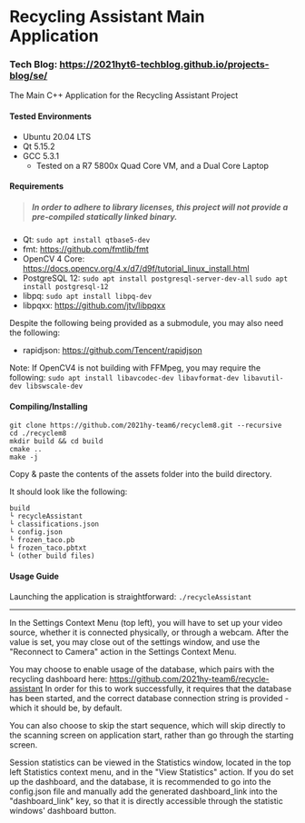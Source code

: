 # Recycling Assistant Main Application
### Tech Blog: https://2021hyt6-techblog.github.io/projects-blog/se/
The Main C++ Application for the Recycling Assistant Project

#### Tested Environments
- Ubuntu 20.04 LTS
- Qt 5.15.2
- GCC 5.3.1
  - Tested on a R7 5800x Quad Core VM, and a Dual Core Laptop

#### Requirements
> ##### In order to adhere to library licenses, this project will not provide a pre-compiled statically linked binary.
- Qt: `sudo apt install qtbase5-dev`
- fmt: https://github.com/fmtlib/fmt
- OpenCV 4 Core: https://docs.opencv.org/4.x/d7/d9f/tutorial_linux_install.html
- PostgreSQL 12: `sudo apt install postgresql-server-dev-all` `sudo apt install postgresql-12`
- libpq: `sudo apt install libpq-dev`
- libpqxx: https://github.com/jtv/libpqxx

Despite the following being provided as a submodule, you may also need the following:
- rapidjson: https://github.com/Tencent/rapidjson

Note: If OpenCV4 is not building with FFMpeg, you may require the following:
`sudo apt install libavcodec-dev libavformat-dev libavutil-dev libswscale-dev`

#### Compiling/Installing
```
git clone https://github.com/2021hy-team6/recyclem8.git --recursive
cd ./recyclem8
mkdir build && cd build
cmake ..
make -j
```

Copy & paste the contents of the assets folder into the build directory.

It should look like the following:
```
build
└ recycleAssistant
└ classifications.json
└ config.json
└ frozen_taco.pb
└ frozen_taco.pbtxt
└ (other build files)
```

#### Usage Guide
Launching the application is straightforward: `./recycleAssistant`

---

In the Settings Context Menu (top left), you will have to set up your video source, whether it is connected physically, or through a webcam. After the value is set, you may close out of the settings window, and use the "Reconnect to Camera" action in the Settings Context Menu.

You may choose to enable usage of the database, which pairs with the recycling dashboard here: https://github.com/2021hy-team6/recycle-assistant
In order for this to work successfully, it requires that the database has been started, and the correct database connection string is provided - which it should be, by default.

You can also choose to skip the start sequence, which will skip directly to the scanning screen on application start, rather than go through the starting screen.

Session statistics can be viewed in the Statistics window, located in the top left Statistics context menu, and in the "View Statistics" action. If you do set up the dashboard, and the database, it is recommended to go into the config.json file and manually add the generated dashboard_link into the "dashboard_link" key, so that it is directly accessible through the statistic windows' dashboard button.
